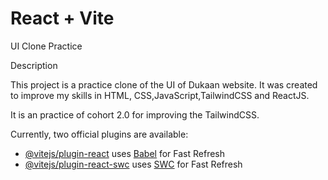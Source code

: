 # React + Vite

UI Clone Practice

Description

This project is a practice clone of the UI of Dukaan website. It was created to improve my skills in HTML, CSS,JavaScript,TailwindCSS and ReactJS.

It is an practice of cohort 2.0 for improving the TailwindCSS.

Currently, two official plugins are available:

- [@vitejs/plugin-react](https://github.com/vitejs/vite-plugin-react/blob/main/packages/plugin-react/README.md) uses [Babel](https://babeljs.io/) for Fast Refresh
- [@vitejs/plugin-react-swc](https://github.com/vitejs/vite-plugin-react-swc) uses [SWC](https://swc.rs/) for Fast Refresh
